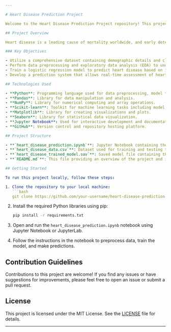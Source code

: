 ```yaml
---

# Heart Disease Prediction Project

Welcome to the Heart Disease Prediction Project repository! This project aims to develop a machine learning model to predict the likelihood of heart disease based on various demographic and clinical attributes.

## Project Overview

Heart disease is a leading cause of mortality worldwide, and early detection plays a crucial role in improving patient outcomes. This project leverages machine learning techniques to build a predictive model that can assist healthcare professionals in identifying individuals at risk of heart disease.

### Key Objectives

- Utilize a comprehensive dataset containing demographic details and clinical parameters.
- Perform data preprocessing and exploratory data analysis (EDA) to understand the dataset.
- Train a logistic regression model to predict heart disease based on input features.
- Develop a prediction system that allows real-time assessment of heart disease risk.

## Technologies Used

- **Python**: Programming language used for data preprocessing, model training, and implementation.
- **Pandas**: Library for data manipulation and analysis.
- **NumPy**: Library for numerical computing and array operations.
- **Scikit-learn**: Toolkit for machine learning tasks including model training and evaluation.
- **Matplotlib**: Library for creating visualizations and plots.
- **Seaborn**: Library for statistical data visualization.
- **Jupyter Notebook**: Used for interactive development and documentation of the project.
- **GitHub**: Version control and repository hosting platform.

## Project Structure

- **`heart_disease_prediction.ipynb`**: Jupyter Notebook containing the complete project code with detailed explanations.
- **`heart_disease_data.csv`**: Dataset used for training and testing the model.
- **`heart_disease_trained_model.sav`**: Saved model file containing the trained logistic regression model.
- **`README.md`**: This file providing an overview of the project and instructions for usage.

## Getting Started

To run this project locally, follow these steps:

1. Clone the repository to your local machine:
   ```bash
   git clone https://github.com/your-username/heart-disease-prediction.git
   ```

2. Install the required Python libraries using pip:
   ```bash
   pip install -r requirements.txt
   ```

3. Open and run the `heart_disease_prediction.ipynb` notebook using Jupyter Notebook or JupyterLab.

4. Follow the instructions in the notebook to preprocess data, train the model, and make predictions.

## Contribution Guidelines

Contributions to this project are welcome! If you find any issues or have suggestions for improvements, please feel free to open an issue or submit a pull request.

## License

This project is licensed under the MIT License. See the [LICENSE](LICENSE) file for details.

---
```

